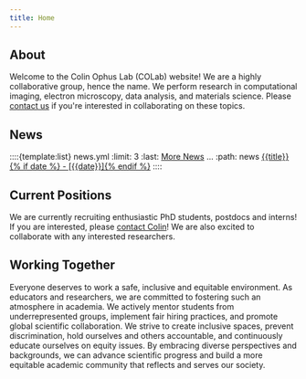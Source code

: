 ```yaml
---
title: Home
---
```


## About

Welcome to the Colin Ophus Lab (COLab) website! We are a highly collaborative group, hence the name. We perform research in computational imaging, electron microscopy, data analysis, and materials science. Please [contact us](mailto:cophus@stanford.edu) if you're interested in collaborating on these topics.

## News

::::{template:list} news.yml
:limit: 3
:last: [More News](/news) ...
:path: news
[{{title}}{% if date %} - [{{date}}]{% endif %}]({{url}})
::::

## Current Positions

We are currently recruiting enthusiastic PhD students, postdocs and interns! If you are interested, please [contact Colin](mailto:cophus@stanford.edu)! We are also excited to collaborate with any interested researchers.

## Working Together

Everyone deserves to work a safe, inclusive and equitable environment. As educators and researchers, we are committed to fostering such an atmosphere in academia. We actively mentor students from underrepresented groups, implement fair hiring practices, and promote global scientific collaboration. We strive to create inclusive spaces, prevent discrimination, hold ourselves and others accountable, and continuously educate ourselves on equity issues. By embracing diverse perspectives and backgrounds, we can advance scientific progress and build a more equitable academic community that reflects and serves our society.

